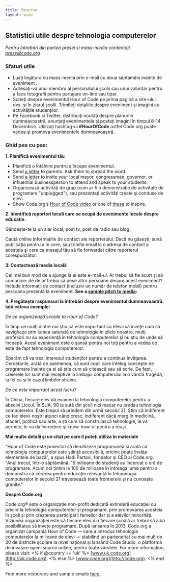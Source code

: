 ```yaml
---
title: Resurse
layout: wide
---
```


## Statistici utile despre tehnologia computerelor

*Pentru întrebări din partea presei și mass-media contactați <press@code.org>*

### Sfaturi utile

  * Luați legătura cu mass-media prin e-mail cu doua săptamâni inainte de eveniment .
  * Adresați-vă unui membru al personalului școlii sau unui voluntar pentru a face fotografii pentru partajare on-line sau tipar.
  * Scrieți despre evenimentul Hour of Code pe prima pagină a site-ului dvs. și în ziarul școlii. Trimiteți detaliile despre eveniment și imagini cu activitățile studenților.
  * Pe Facebook si Twitter, distribuiți noutăți despre planurile dumneavoastră, anunțați evenimentele şi postați imagini în timpul 8-14 Decembrie. Utilizați hashtag-ul **#HourOfCode** astfel Code.org poate vedea şi promova evenimentele dumneavoastră.

### Ghid pas cu pas:

**1. Planifică evenimentul tău**

  * Planifică o întâlnire pentru a începe evenimentul.
  * Send [a letter](<%= hoc_uri('/resources/#sample-emails') %>) to parents. Ask them to spread the word.
  * Send [a letter](<%= hoc_uri('/resources/#sample-emails') %>) to invite your local mayor, congressman, governor, or influential businessperson to attend and speak to your students.
  * Organizează activităţi de grup (cum ar fi o demonstraţie de activitate de programare "unplugged"), sau prezentați activităţi create şi conduse de elevi.
  * Show Code.org’s [Hour of Code video](<%= hoc_uri('/') %>) or one of [these](<%= hoc_uri('/resources#videos') %>) to inspire.

**2. identifică reporteri locali care se ocupă de evenimente locale despre educaţie.**

Gândește-te la un ziar local, post tv, post de radio sau blog.

Caută online informațiile de contact ale reporterului. Dacă nu găsești, sună publicația pentru a le cere, sau trimite email la o adresa de contact a acesteia şi cere ca mesajul tău să fie forwardat către reporterul corespunzător.

**3. Contactează media locală**

Cel mai bun mod de a ajunge la ei este e-mail-ul. Ar trebui să fie scurt şi să comunice: de de ar trebui să pese altor persoane despre acest eveniment? Include informaţii de contact (inclusiv un număr de telefon mobil) pentru persoana prezentă la eveniment. **See a [sample pitch to media](<%= hoc_uri('/resources#sample-emails') %>):**

**4. Pregătește raspunsuri la întrebări despre evenimentul dumneavoastră. Iată câteva exemple:**

*De ce organizează școala ta Hour of Code?*

În timp ce mulți dintre noi ştiu că este important ca elevii să înveţe cum să navigheze prin lumea saturată de tehnologie în zilele noastre, mulţi profesori nu au experienţă în tehnologia computerelor şi nu ştiu de unde să înceapă. Acest eveniment este o şansă pentru noi toţi pentru a vedea ce este de fapt tehnologia computerelor.

Sperăm că va trezi interesul studenţilor pentru a continua învăţarea. Cercetarile, arată de asemenea, că sunt copii care înteleg concepte de programare înainte ca ei să ştie cum să citească sau să scrie. De fapt, creierele lor sunt mai receptive la limbajul computerului la o vârstă fragedă, la fel ca și în cazul limbilor straine.

*De ce este important acest lucru?*

În China, fiecare elev dă examen la tehnologia computerelor pentru a absolvi Liceul. În SUA, 90 la sută din şcoli nici macar nu predau tehnologia computerelor. Este timpul să prindem din urmă secolul 21. Ştim că indiferent ce fac elevii noştri atunci când cresc, indiferent dacă merg în medicină, afaceri, politică sau arte, a şti cum să construiască tehnologie, le va permite, le va da încredere şi know-how-ul pentru a reuşi.

**Mai multe detalii şi un citat pe care îl puteţi utiliza în materiale**

"Hour of Code este proiectat să demitizeze programarea şi arată că tehnologia computerelor este ştiinţă accesibilă, oricine poate învăţa elementele de bază", a spus Hadi Partovi, fondator şi CEO al Code.org. "Anul trecut, într-o săptămână, 15 milioane de studenţi au încercat o oră de programare. Acum noi țintim la 100 de milioane în întreaga lume pentru a demonstra că cererea pentru educație relevantă în tehnonogia computerelor în secolul 21 traversează toate frontierele şi nu cunoaşte graniţe."

**Despre Code.org**

Code.org® este o organizație non-profit dedicată extinderii educației cu privire la tehnologia computerelor și programare, prin promovarea acesteia în școli și prin creșterea participării femeilor dar și a elevilor minorități. Viziunea organizației este că fiecare elev din fiecare şcoală ar trebui să aibă posibilitatea să învețe programare. După lansarea în 2013, Code.org a organizat campania Hour of Code — care a introdus tehnologia computerelor la milioane de elevi — stabilind un parteneriat cu mai mult de 30 de districte şcolare la nivel naţional şi lansând Code Studio, o platformă de învațare open-source online, pentru toate vârstele. For more information, please visit: <% if @country == 'uk' %> [www.uk.code.org](http://uk.code.org). <% else %> [www.code.org](http://code.org). <% end %>

  
Find more resources and sample emails [here](<%= hoc_uri('/resources') %>).